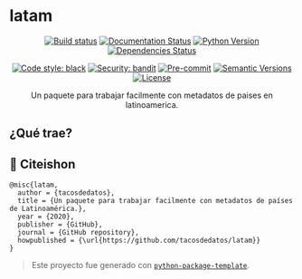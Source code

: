 # latam

<div align="center">

[![Build status](https://github.com/tacosdedatos/latam/workflows/build/badge.svg?branch=master&event=push)](https://github.com/tacosdedatos/latam/actions?query=workflow%3Abuild)
[![Documentation Status](https://readthedocs.org/projects/python-latam/badge/?version=latest)](https://python-latam.readthedocs.io/es/latest/?badge=latest)
[![Python Version](https://img.shields.io/pypi/pyversions/latam.svg)](https://pypi.org/project/latam/)
[![Dependencies Status](https://img.shields.io/badge/dependencies-up%20to%20date-brightgreen.svg)](https://github.com/tacosdedatos/latam/pulls?utf8=%E2%9C%93&q=is%3Apr%20author%3Aapp%2Fdependabot)

[![Code style: black](https://img.shields.io/badge/code%20style-black-000000.svg)](https://github.com/psf/black)
[![Security: bandit](https://img.shields.io/badge/security-bandit-green.svg)](https://github.com/PyCQA/bandit)
[![Pre-commit](https://img.shields.io/badge/pre--commit-enabled-brightgreen?logo=pre-commit&logoColor=white)](https://github.com/tacosdedatos/latam/blob/master/.pre-commit-config.yaml)
[![Semantic Versions](https://img.shields.io/badge/%F0%9F%9A%80-semantic%20versions-informational.svg)](https://github.com/tacosdedatos/latam/releases)
[![License](https://img.shields.io/github/license/tacosdedatos/latam)](https://github.com/tacosdedatos/latam/blob/master/LICENSE)

Un paquete para trabajar facilmente con metadatos de paises en latinoamerica.
</div>

## ¿Qué trae?

## 📃 Citeishon

```
@misc{latam,
  author = {tacosdedatos},
  title = {Un paquete para trabajar facilmente con metadatos de países de Latinoamérica.},
  year = {2020},
  publisher = {GitHub},
  journal = {GitHub repository},
  howpublished = {\url{https://github.com/tacosdedatos/latam}}
}
```

> Este proyecto fue generado con [`python-package-template`](https://github.com/TezRomacH/python-package-template).

